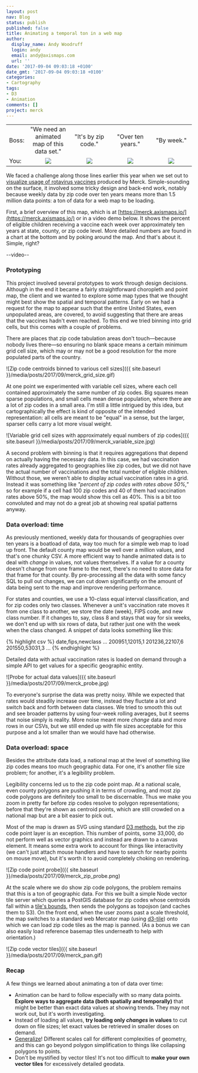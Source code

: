 ```yaml
---
layout: post
nav: Blog
status: publish
published: false
title: Animating a temporal ton in a web map
author:
  display_name: Andy Woodruff
  login: andy
  email: andy@axismaps.com
  url: ''
date: '2017-09-04 09:03:18 +0100'
date_gmt: '2017-09-04 09:03:18 +0100'
categories:
- Cartography
tags:
- D3
- Animation
comments: []
project: merck
---
```


<table style="text-align:center;">
<tr>
<td style="width:8%; text-align: left;">Boss:</td>
<td style="width:23%">"We need an animated map of this data set."</td>
<td style="width:23%">"It's by zip code."</td>
<td style="width:23%">"Over ten years."</td>
<td style="width:23%">"By week."</td>
</tr>
<tr>
<td style="text-align: left;">You:</td>
<td><img src="{{ site.baseurl }}/media/posts/2017/09/emoji1.png"/></td>
<td><img src="{{ site.baseurl }}/media/posts/2017/09/emoji2.png"/></td>
<td><img src="{{ site.baseurl }}/media/posts/2017/09/emoji3.png"/></td>
<td><img src="{{ site.baseurl }}/media/posts/2017/09/emoji4.png"/></td>
</tr>
</table>

We faced a challenge along those lines earlier this year when we set out to [visualize usage of rotavirus vaccines](https://merck.axismaps.io/) produced by Merck. Simple-sounding on the surface, it involved some tricky design and back-end work, notably because weekly data by zip code over ten years means more than 1.5 million data points: a ton of data for a web map to be loading.

First, a brief overview of this map, which is at [https://merck.axismaps.io/](https://merck.axismaps.io/) or in a video demo below. It shows the percent of eligible children receiving a vaccine each week over approximately ten years at state, county, or zip code level. More detailed numbers are found in a chart at the bottom and by poking around the map. And that's about it. Simple, right?

--video--

### Prototyping

This project involved several prototypes to work through design decisions. Although in the end it became a fairly straightforward choropleth and point map, the client and we wanted to explore some map types that we thought might best show the spatial and temporal patterns. Early on we had a request for the map to appear such that the entire United States, even unpopulated areas, are covered, to avoid suggesting that there are areas that the vaccines hadn't even reached. To this end we tried binning into grid cells, but this comes with a couple of problems.

There are places that zip code tabulation areas don't touch—because nobody lives there—so ensuring no blank space means a certain minimum grid cell size, which may or may not be a good resolution for the more populated parts of the country.

![Zip code centroids binned to various cell sizes]({{ site.baseurl }}/media/posts/2017/09/merck_grid_size.gif)

At one point we experimented with variable cell sizes, where each cell contained approximately the same number of zip codes. Big squares mean sparse populations, and small cells mean dense population, where there are a lot of zip codes in a small area. I'm still a little intrigued by this idea, but cartographically the effect is kind of opposite of the intended representation: all cells are meant to be "equal" in a sense, but the larger, sparser cells carry a lot more visual weight.

![Variable grid cell sizes with approximately equal numbers of zip codes]({{ site.baseurl }}/media/posts/2017/09/merck_variable_size.jpg)

A second problem with binning is that it requires aggregations that depend on actually having the necessary data. In this case, we had vaccination rates already aggregated to geographies like zip codes, but we did not have the actual number of vaccinations and the total number of eligible children. Without those, we weren't able to display actual vaccination rates in a grid. Instead it was something like _"percent of zip codes with rates above 50%,"_ so for example if a cell had 100 zip codes and 40 of them had vaccination rates above 50%, the map would show this cell as 40%. This is a bit too convoluted and may not do a great job at showing real spatial patterns anyway.

### Data overload: time

As previously mentioned, weekly data for thousands of geographies over ten years is a boatload of data, way too much for a simple web map to load up front. The default county map would be well over a million values, and that's one chunky CSV. A more efficient way to handle animated data is to deal with _change_ in values, not values themselves. If a value for a county doesn't change from one frame to the next, there's no need to store data for that frame for that county. By pre-processing all the data with some fancy SQL to pull out changes, we can cut down significantly on the amount of data being sent to the map and improve rendering performance.

For states and counties, we use a 10-class equal interval classification, and for zip codes only two classes. Whenever a unit's vaccination rate moves it from one class to another, we store the date (week), FIPS code, and new class number. If it changes to, say, class 8 and stays that way for six weeks, we don't end up with six rows of data, but rather just one with the week when the class changed. A snippet of data looks something like this:

{% highlight csv %}
date,fips,newclass
...
200951,12015,1
201236,22107,6
201550,53031,3
...
{% endhighlight %}

Detailed data with actual vaccination rates is loaded on demand through a simple API to get values for a specific geographic entity.

![Probe for actual data values]({{ site.baseurl }}/media/posts/2017/09/merck_probe.jpg)

To everyone's surprise the data was pretty noisy. While we expected that rates would steadily increase over time, instead they fluctate a lot and switch back and forth between data classes. We tried to smooth this out and see broader patterns by using four-week rolling averages, but it seems that noise simply is reality. More noise meant more _change_ data and more rows in our CSVs, but we still ended up with file sizes acceptable for this purpose and a lot smaller than we would have had otherwise.

### Data overload: space

Besides the attribute data load, a national map at the level of something like zip codes means too much geographic data. For one, it's another file size problem; for another, it's a legibility problem.

Legibility concerns led us to the zip code point map. At a national scale, even county polygons are pushing it in terms of crowding, and most zip code polygons are definitely too small to be discernable. Thus we make you zoom in pretty far before zip codes resolve to polygon representations; before that they're shown as centroid points, which are still crowded on a national map but are a bit easier to pick out.

Most of the map is drawn as SVG using standard [D3 methods](https://github.com/d3/d3-geo), but the zip code point layer is an exception. This number of points, some 33,000, do not perform well as vector graphics and instead are drawn to a canvas element. It means some extra work to account for things like interactivity (we can't just attach mouse handlers and have to search for nearby points on mouse move), but it's worth it to avoid completely choking on rendering.

![Zip code point probe]({{ site.baseurl }}/media/posts/2017/09/merck_zip_probe.png)

At the scale where we do show zip code polygons, the problem remains that this is a ton of geographic data. For this we built a simple Node vector tile server which queries a PostGIS database for zip codes whose centroids fall within a [tile's bounds](https://github.com/mapbox/sphericalmercator#bboxx-y-zoom-tms_style-srs), then sends the polygons as topojson (and caches them to S3). On the front end, when the user zooms past a scale threshold, the map switches to a standard web Mercator map (using [d3-tile](https://github.com/d3/d3-tile)) onto which we can load zip code tiles as the map is panned. (As a bonus we can also easily load reference basemap tiles underneath to help with orientation.)

![Zip code vector tiles]({{ site.baseurl }}/media/posts/2017/09/merck_pan.gif)

### Recap

A few things we learned about animating a ton of data over time:

- Animation can be hard to follow especially with so many data points. **Explore ways to aggregate data (both spatially and temporally)** that might be better than exact data values at showing trends. They may not work out, but it's worth investigating.
- Instead of loading all values, **try loading only _changes_ in values** to cut down on file sizes; let exact values be retrieved in smaller doses on demand.
- [Generalize](http://www.axismaps.com/guide/general/scale-and-generalization/)! Different scales call for different complexities of geometry, and this can go beyond polygon simplification to things like collapsing polygons to points.
- Don't be mystified by vector tiles! It's not too difficult to **make your own vector tiles** for excessively detailed geodata.